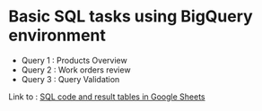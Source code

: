 # Basic SQL tasks using BigQuery environment

- Query 1 : Products Overview
- Query 2 : Work orders review
- Query 3 : Query Validation

Link to : [SQL code and result tables in Google Sheets](https://docs.google.com/spreadsheets/d/1vB6KzFG-8AtH0VVx-S2BmQqn8dn4BB0YBDId7XAYVJs/edit?usp=sharing)

